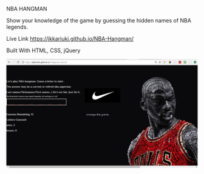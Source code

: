 NBA HANGMAN

Show your knowledge of the game by guessing the hidden names of NBA legends. 

Live Link https://jkkariuki.github.io/NBA-Hangman/

Built With HTML, CSS, jQuery

 ![](assets/images/screenshot.png)

 
